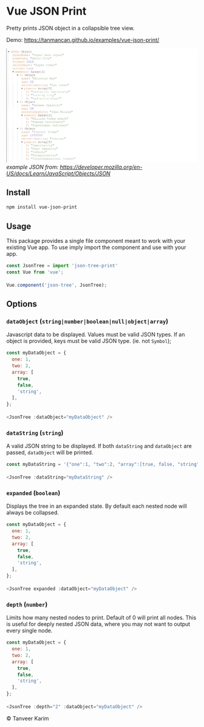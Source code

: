 # Vue JSON Print

Pretty prints JSON object in a collapsible tree view.

Demo: https://tanmancan.github.io/examples/vue-json-print/

![](public/example.png)
*example JSON from: https://developer.mozilla.org/en-US/docs/Learn/JavaScript/Objects/JSON*

## Install

```bash
npm install vue-json-print
```

## Usage

This package provides a single file component meant to work with your existing Vue app. To use imply import the component and use with your app.

```javascript
const JsonTree = import 'json-tree-print'
const Vue from 'vue';

Vue.component('json-tree', JsonTree);
```

## Options

### `dataObject` (`string|number|boolean|null|object|array`)

Javascript data to be displayed. Values must be valid JSON types. If an object is provided, keys must
be valid JSON type. (ie. not `Symbol`);

```javascript
const myDataObject = {
  one: 1,
  two: 2,
  array: [
    true,
    false,
    'string',
  ],
};

<JsonTree :dataObject="myDataObject" />
```

### `dataString` (`string`)

A valid JSON string to be displayed. If both `dataString` and `dataObject` are passed, `dataObject` will be printed.

```javascript
const myDataString = '{"one":1, "two":2, "array":[true, false, "string"]}';

<JsonTree :dataString="myDataString" />
```

### `expanded` (`boolean`)

Displays the tree in an expanded state. By default each nested node will always be collapsed.

```javascript
const myDataObject = {
  one: 1,
  two: 2,
  array: [
    true,
    false,
    'string',
  ],
};

<JsonTree expanded :dataObject="myDataObject" />
```

### `depth` (`number`)

Limits how many nested nodes to print. Default of 0 will print all nodes. This is useful for deeply nested JSON data, where you may not want to output every single node.

```javascript
const myDataObject = {
  one: 1,
  two: 2,
  array: [
    true,
    false,
    'string',
  ],
};

<JsonTree :depth="2" :dataObject="myDataObject" />
```

&copy; Tanveer Karim
